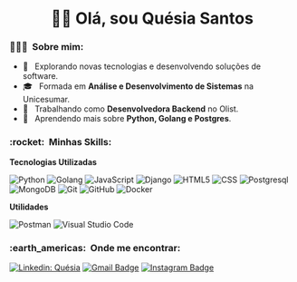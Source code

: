 <h1 align="center">
👋🏾 Olá, sou Quésia Santos
</h1>

<h3> 👩🏾‍💻 &nbsp;Sobre mim: </h3>

- 🤔 &nbsp; Explorando novas tecnologias e desenvolvendo soluções de software.
- 🎓 &nbsp; Formada em **Análise e Desenvolvimento de Sistemas** na Unicesumar.
- 💼 &nbsp; Trabalhando como **Desenvolvedora Backend** no Olist.
- 🌱 &nbsp; Aprendendo mais sobre **Python, Golang e Postgres**.

<h3> :rocket: &nbsp;Minhas Skills: </h3>

**Tecnologias Utilizadas**

  ![Python](https://img.shields.io/badge/-Python-333333?style=flat&logo=Python)
  ![Golang](https://img.shields.io/badge/-Golang-333333?style=flat&logo=go)
  ![JavaScript](https://img.shields.io/badge/-JavaScript-333333?style=flat&logo=javascript)
  ![Django](https://img.shields.io/badge/-Django-333333?style=flat&logo=Django)
  ![HTML5](https://img.shields.io/badge/-HTML5-333333?style=flat&logo=HTML5)
  ![CSS](https://img.shields.io/badge/-CSS-333333?style=flat&logo=CSS3&logoColor=1572B6)
  ![Postgresql](https://img.shields.io/badge/-Postgresql-333333?style=flat&logo=postgresql)
  ![MongoDB](https://img.shields.io/badge/-MongoDB-333333?style=flat&logo=mongodb)
  ![Git](https://img.shields.io/badge/-Git-333333?style=flat&logo=git)
  ![GitHub](https://img.shields.io/badge/-GitHub-333333?style=flat&logo=github)
  ![Docker](https://img.shields.io/badge/-Docker-333333?style=flat&logo=docker)

**Utilidades**

  ![Postman](https://img.shields.io/badge/-Postman-333333?style=flat&logo=postman)
  ![Visual Studio Code](https://img.shields.io/badge/-Visual%20Studio%20Code-333333?style=flat&logo=visual-studio-code&logoColor=007ACC)

<h3> :earth_americas: &nbsp;Onde me encontrar: </h3> 

[![Linkedin: Quésia](https://img.shields.io/badge/-quesiasts-blue?style=flat-square&logo=Linkedin&logoColor=white&link=https://www.linkedin.com/in/quesiasts/)](https://www.linkedin.com/in/quesiasts/)
[![Gmail Badge](https://img.shields.io/badge/-quesiasts@gmail.com-006bed?style=flat-square&logo=Gmail&logoColor=white&link=mailto:quesiasts@gmail.com)](mailto:quesiasts@gmail.com)
[![Instagram Badge](https://img.shields.io/badge/-@quesiacs-6633cc?style=flat-square&labelColor=6633cc&logo=instagram&logoColor=white&link=https://www.instagram.com/quesiacs/?hl=pt-br)](https://www.instagram.com/quesiacs/?hl=pt-br)

